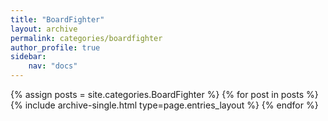 ```yaml
---
title: "BoardFighter"
layout: archive
permalink: categories/boardfighter
author_profile: true
sidebar:
    nav: "docs"
---
```



{% assign posts = site.categories.BoardFighter %}
{% for post in posts %} {% include archive-single.html type=page.entries_layout %} {% endfor %}